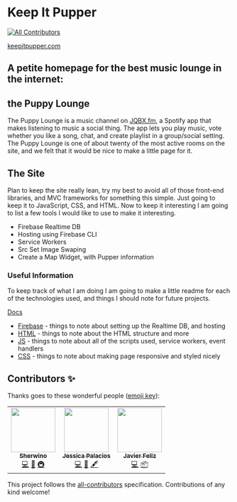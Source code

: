 # Keep It Pupper
<!-- ALL-CONTRIBUTORS-BADGE:START - Do not remove or modify this section -->
[![All Contributors](https://img.shields.io/badge/all_contributors-1-orange.svg?style=flat-square)](#contributors-)
<!-- ALL-CONTRIBUTORS-BADGE:END -->
[keepitpupper.com](//keepitpupper.com)

## A petite homepage for the best music lounge in the internet:

## the **Puppy Lounge**

The Puppy Lounge is a music channel on [JQBX.fm](//jqbx.fm), a Spotify app that makes listening to music a social thing. The app lets you play music, vote whether you like a song, chat, and create playlist in a group/social setting. The Puppy Lounge is one of about twenty of the most active rooms on the site, and we felt that it would be nice to make a little page for it.

## The Site

Plan to keep the site really lean, try my best to avoid all of those front-end libraries, and MVC frameworks for something this simple. Just going to keep it to JavaScript, CSS, and HTML. Now to keep it interesting I am going to list a few tools I would like to use to make it interesting.

- Firebase Realtime DB
- Hosting using Firebase CLI
- Service Workers
- Src Set Image Swaping
- Create a Map Widget, with Pupper information

### Useful Information
To keep track of what I am doing I am going to make a little readme for each of the technologies used, and things I should note for future projects.

[Docs](./docs)
- [Firebase](./docs/firebase.md) - things to note about setting up the Realtime DB, and hosting
- [HTML](./docs/html.md) - things to note about the HTML structure and more
- [JS](./docs/js.md) - things to note about all of the scripts used, service workers, event handlers
- [CSS](./docs/css.md) - things to note about making page responsive and styled nicely


## Contributors ✨

Thanks goes to these wonderful people ([emoji key](https://allcontributors.org/docs/en/emoji-key)):

<!-- ALL-CONTRIBUTORS-LIST:START - Do not remove or modify this section -->
<!-- prettier-ignore-start -->
<!-- markdownlint-disable -->
<table>
  <tr>
    <td align="center"><a href="http://sherwino.co"><img src="https://avatars2.githubusercontent.com/u/2348227?v=4" width="100px;" alt=""/><br /><sub><b>Sherwino</b></sub></a><br /><a href="https://github.com/sherwino/keepitpupper/commits?author=sherwino" title="Code">💻</a> <a href="#ideas-sherwino" title="Ideas, Planning, & Feedback">🤔</a> <a href="#infra-sherwino" title="Infrastructure (Hosting, Build-Tools, etc)">🚇</a></td>
    <td align="center"><a href="https://jesspluslife.com/"><img src="https://avatars3.githubusercontent.com/u/18371011?v=4" width="100px;" alt=""/><br /><sub><b>Jessica Palacios </b></sub></a><br /><a href="https://github.com/sherwino/keepitpupper/commits?author=jesspalacios" title="Code">💻</a> <a href="#design-jesspalacios" title="Design">🎨</a> <a href="#content-jesspalacios" title="Content">🖋</a></td>
    <td align="center"><a href="http://javierfeliz.com/"><img src="https://avatars2.githubusercontent.com/u/13310951?v=4" width="100px;" alt=""/><br /><sub><b>Javier Feliz</b></sub></a><br /><a href="https://github.com/sherwino/keepitpupper/commits?author=javif89" title="Code">💻</a> <a href="#platform-javif89" title="Packaging/porting to new platform">📦</a></td>
 </tr>
</table>

<!-- markdownlint-enable -->
<!-- prettier-ignore-end -->
<!-- ALL-CONTRIBUTORS-LIST:END -->

This project follows the [all-contributors](https://github.com/all-contributors/all-contributors) specification. Contributions of any kind welcome!